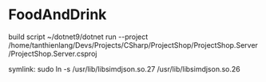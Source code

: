 # FoodAndDrink
build script
~/dotnet9/dotnet run --project /home/tanthienlang/Devs/Projects/CSharp/ProjectShop/ProjectShop.Server/ProjectShop.Server.csproj

symlink:
sudo ln -s /usr/lib/libsimdjson.so.27 /usr/lib/libsimdjson.so.26
